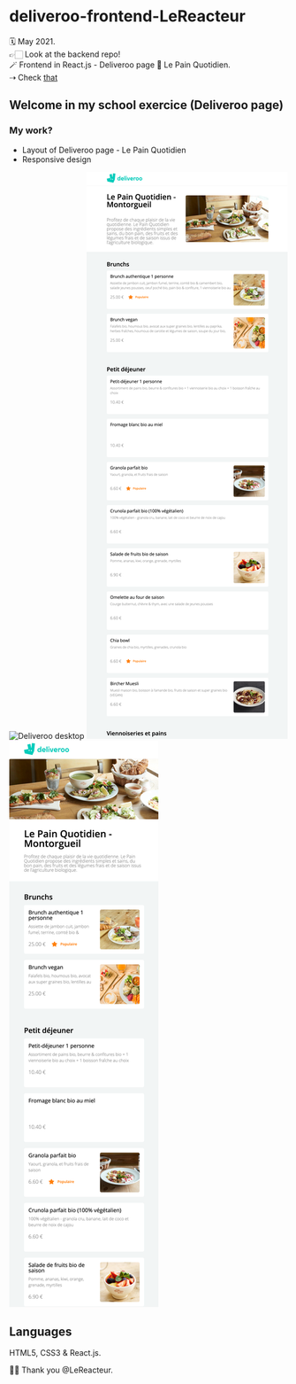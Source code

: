 # deliveroo-frontend-LeReacteur

🗓 May 2021.  
👉🏻 Look at the backend repo!  
🪄 Frontend in React.js - Deliveroo page 🥖 Le Pain Quotidien.  
⇢ Check [that](https://mydeliveroo-lereacteur-2021.netlify.app/)

## Welcome in my school exercice (Deliveroo page)

### My work?

- Layout of Deliveroo page - Le Pain Quotidien
- Responsive design

![Deliveroo desktop](src/assets/img/deliveroo-desktop.png)
![Deliveroo mobile](src/assets/img/deliveroo-tablette.png)
![Deliveroo mobile](src/assets/img/deliveroo-mobile.png)

## Languages

HTML5, CSS3 & React.js.

🙏🏻 Thank you @LeReacteur.
